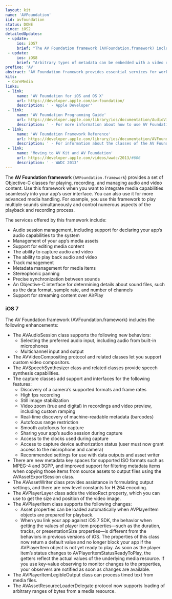 ```yaml
---
layout: kit
name: 'AVFoundation'
iid: avfoundation
status: DONE
since: iOS2
detailedUpdates:
 - update:
     ios: iOS7
     brief: "The AV Foundation framework (AVFoundation.framework) includes many enhancements: see page content."
 - update:
     ios: iOS8
     brief: "Arbitrary types of metadata can be embedded with a video recording at various points in time. For example, you might record the current physical location in a video created by a moving camera device."
prefixe: 'AV'
abstract: "AV Foundation framework provides essential services for working with time-based audiovisual media on iOS and OS X."
kits:
 - CoreMedia
links:
 - link:
     name: 'AV Foundation for iOS and OS X'
     url: https://developer.apple.com/av-foundation/
     description: ' - Apple Developer'
 - link:
     name: 'AV Foundation Programming Guide'
     url: https://developer.apple.com/library/ios/documentation/AudioVideo/Conceptual/AVFoundationPG/Articles/00_Introduction.html
     description: ' - For more information about how to use AV Foundation'
 - link:
     name: 'AV Foundation Framework Reference'
     url: https://developer.apple.com/library/ios/documentation/AVFoundation/Reference/AVFoundationFramework/index.html
     description: ' - For information about the classes of the AV Foundation framework'
 - link:
     name: 'Moving to AV Kit and AV Foundation'
     url: https://developer.apple.com/videos/wwdc/2013/#606
     description: ' - WWDC 2013'
---
```


The **AV Foundation framework** (`AVFoundation.framework`) provides a set of Objective-C classes for playing, recording, and managing audio and video content. Use this framework when you want to integrate media capabilities seamlessly into your app’s user interface. You can also use it for more advanced media handling. For example, you use this framework to play multiple sounds simultaneously and control numerous aspects of the playback and recording process.

The services offered by this framework include:

* Audio session management, including support for declaring your app’s audio capabilities to the system
* Management of your app’s media assets
* Support for editing media content
* The ability to capture audio and video
* The ability to play back audio and video
* Track management
* Metadata management for media items
* Stereophonic panning
* Precise synchronization between sounds
* An Objective-C interface for determining details about sound files, such as the data format, sample rate, and number of channels
* Support for streaming content over AirPlay


### iOS 7

The AV Foundation framework (AVFoundation.framework) includes the following enhancements:

* The AVAudioSession class supports the following new behaviors:
  * Selecting the preferred audio input, including audio from built-in microphones
  * Multichannel input and output
* The AVVideoCompositing protocol and related classes let you support custom video compositors.
* The AVSpeechSynthesizer class and related classes provide speech synthesis capabilities.
* The capture classes add support and interfaces for the following features:
  * Discovery of a camera’s supported formats and frame rates
  * High fps recording
  * Still image stabilization
  * Video zoom (true and digital) in recordings and video preview, including custom ramping
  * Real-time discovery of machine-readable metadata (barcodes)
  * Autofocus range restriction
  * Smooth autofocus for capture
  * Sharing your app’s audio session during capture
  * Access to the clocks used during capture
  * Access to capture device authorization status (user must now grant access to the microphone and camera)
  * Recommended settings for use with data outputs and asset writer
* There are new metadata key spaces for supported ISO formats such as MPEG-4 and 3GPP, and improved support for filtering metadata items when copying those items from source assets to output files using the AVAssetExportSession class.
* The AVAssetWriter class provides assistance in formulating output settings, and there are new level constants for H.264 encoding.
* The AVPlayerLayer class adds the videoRect property, which you can use to get the size and position of the video image.
* The AVPlayerItem class supports the following changes:
  * Asset properties can be loaded automatically when AVPlayerItem objects are prepared for playback.
  * When you link your app against iOS 7 SDK, the behavior when getting the values of player item properties—such as the duration, tracks, or presentationSize properties—is different from the behaviors in previous versions of iOS. The properties of this class now return a default value and no longer block your app if the AVPlayerItem object is not yet ready to play. As soon as the player item’s status changes to AVPlayerItemStatusReadyToPlay, the getters reflect the actual values of the underlying media resource. If you use key-value observing to monitor changes to the properties, your observers are notified as soon as changes are available.
* The AVPlayerItemLegibleOutput class can process timed text from media files.
* The AVAssetResourceLoaderDelegate protocol now supports loading of arbitrary ranges of bytes from a media resource.
